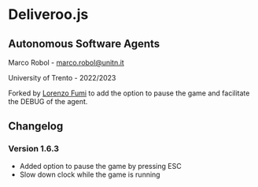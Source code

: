 # Deliveroo.js

## Autonomous Software Agents

Marco Robol - marco.robol@unitn.it

University of Trento - 2022/2023

Forked by [Lorenzo Fumi](https://github.com/DeeJack) to add the option to pause the game and facilitate the DEBUG of the agent.

## Changelog

### Version 1.6.3

- Added option to pause the game by pressing ESC
- Slow down clock while the game is running

